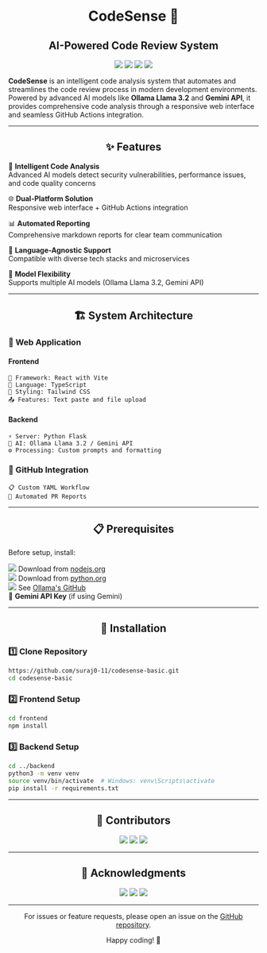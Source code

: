 <div align="center">

# CodeSense 🧠
## AI-Powered Code Review System

<img src="https://img.shields.io/badge/React-20232A?style=for-the-badge&logo=react&logoColor=61DAFB">
<img src="https://img.shields.io/badge/TypeScript-007ACC?style=for-the-badge&logo=typescript&logoColor=white">
<img src="https://img.shields.io/badge/Python-FFD43B?style=for-the-badge&logo=python&logoColor=blue">
<img src="https://img.shields.io/badge/Tailwind_CSS-38B2AC?style=for-the-badge&logo=tailwind-css&logoColor=white">

</div>

**CodeSense** is an intelligent code analysis system that automates and streamlines the code review process in modern development environments. Powered by advanced AI models like **Ollama Llama 3.2** and **Gemini API**, it provides comprehensive code analysis through a responsive web interface and seamless GitHub Actions integration.

---

<div align="center">

## ✨ Features

</div>

🤖 **Intelligent Code Analysis**  
Advanced AI models detect security vulnerabilities, performance issues, and code quality concerns

🌐 **Dual-Platform Solution**  
Responsive web interface + GitHub Actions integration

📊 **Automated Reporting**  
Comprehensive markdown reports for clear team communication

🔄 **Language-Agnostic Support**  
Compatible with diverse tech stacks and microservices

🧩 **Model Flexibility**  
Supports multiple AI models (Ollama Llama 3.2, Gemini API)

---

<div align="center">

## 🏗️ System Architecture

</div>

### 🎨 Web Application

#### Frontend
```
📱 Framework: React with Vite
🔷 Language: TypeScript
🎯 Styling: Tailwind CSS
📤 Features: Text paste and file upload
```

#### Backend
```
⚡ Server: Python Flask
🧠 AI: Ollama Llama 3.2 / Gemini API
⚙️ Processing: Custom prompts and formatting
```

### 🔗 GitHub Integration
```
📋 Custom YAML Workflow
📝 Automated PR Reports
```

---

<div align="center">

## 📋 Prerequisites

</div>

Before setup, install:

<img src="https://img.shields.io/badge/Node.js-339933?style=for-the-badge&logo=nodedotjs&logoColor=white"> Download from [nodejs.org](https://nodejs.org)  
<img src="https://img.shields.io/badge/Python-FFD43B?style=for-the-badge&logo=python&logoColor=blue"> Download from [python.org](https://python.org)  
<img src="https://img.shields.io/badge/Ollama-000000?style=for-the-badge&logo=llama&logoColor=white"> See [Ollama's GitHub](https://github.com/ollama/ollama)  
🔑 **Gemini API Key** (if using Gemini)

---

<div align="center">

## 🚀 Installation

</div>

### 1️⃣ Clone Repository
```bash
https://github.com/suraj0-11/codesense-basic.git
cd codesense-basic
```

### 2️⃣ Frontend Setup
```bash
cd frontend
npm install
```

### 3️⃣ Backend Setup
```bash
cd ../backend
python3 -m venv venv
source venv/bin/activate  # Windows: venv\Scripts\activate
pip install -r requirements.txt
```

---

<div align="center">

## 👥 Contributors

[<img src="https://img.shields.io/badge/GitHub-Rubbershredder-181717?style=for-the-badge&logo=github">](https://github.com/Rubbershredder/)
[<img src="https://img.shields.io/badge/GitHub-NikZone1-181717?style=for-the-badge&logo=github">](https://github.com/NikZone1)
[<img src="https://img.shields.io/badge/GitHub-suraj0--11-181717?style=for-the-badge&logo=github">](https://github.com/suraj0-11)

</div>

---

<div align="center">

## 🙏 Acknowledgments

<img src="https://img.shields.io/badge/Ollama-000000?style=for-the-badge&logo=llama&logoColor=white">
<img src="https://img.shields.io/badge/Gemini-4285F4?style=for-the-badge&logo=google&logoColor=white">
<img src="https://img.shields.io/badge/GitHub_Actions-2088FF?style=for-the-badge&logo=github-actions&logoColor=white">

</div>

---

<div align="center">

For issues or feature requests, please open an issue on the [GitHub repository](https://github.com/suraj0-11/codesense-basic.git).

Happy coding! 🚀

</div>
